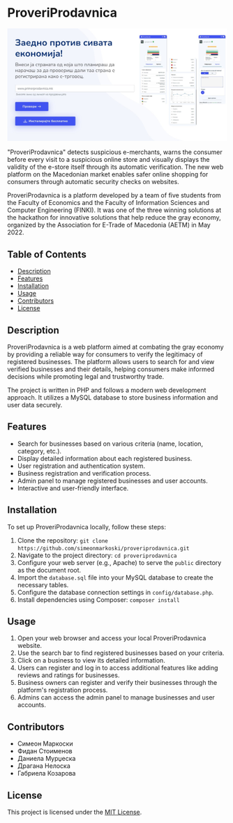 # ProveriProdavnica

![ProveriProdavnica Logo](screenshot.jpg)

"ProveriProdavnica" detects suspicious e-merchants, warns the consumer before every visit to a suspicious online store and visually displays the validity of the e-store itself through its automatic verification. The new web platform on the Macedonian market enables safer online shopping for consumers through automatic security checks on websites.

ProveriProdavnica is a platform developed by a team of five students from the Faculty of Economics and the Faculty of Information Sciences and Computer Engineering (FINKI). It was one of the three winning solutions at the hackathon for innovative solutions that help reduce the gray economy, organized by the Association for E-Trade of Macedonia (AETM) in May 2022.

## Table of Contents

- [Description](#description)
- [Features](#features)
- [Installation](#installation)
- [Usage](#usage)
- [Contributors](#contributors)
- [License](#license)

## Description

ProveriProdavnica is a web platform aimed at combating the gray economy by providing a reliable way for consumers to verify the legitimacy of registered businesses. The platform allows users to search for and view verified businesses and their details, helping consumers make informed decisions while promoting legal and trustworthy trade.

The project is written in PHP and follows a modern web development approach. It utilizes a MySQL database to store business information and user data securely.

## Features

- Search for businesses based on various criteria (name, location, category, etc.).
- Display detailed information about each registered business.
- User registration and authentication system.
- Business registration and verification process.
- Admin panel to manage registered businesses and user accounts.
- Interactive and user-friendly interface.

## Installation

To set up ProveriProdavnica locally, follow these steps:

1. Clone the repository: `git clone https://github.com/simeonmarkoski/proveriprodavnica.git`
2. Navigate to the project directory: `cd proveriprodavnica`
3. Configure your web server (e.g., Apache) to serve the `public` directory as the document root.
4. Import the `database.sql` file into your MySQL database to create the necessary tables.
5. Configure the database connection settings in `config/database.php`.
6. Install dependencies using Composer: `composer install`

## Usage

1. Open your web browser and access your local ProveriProdavnica website.
2. Use the search bar to find registered businesses based on your criteria.
3. Click on a business to view its detailed information.
4. Users can register and log in to access additional features like adding reviews and ratings for businesses.
5. Business owners can register and verify their businesses through the platform's registration process.
6. Admins can access the admin panel to manage businesses and user accounts.

## Contributors

- Симеон Маркоски
- Фидан Стоименов
- Даниела Мурџеска
- Драгана Нелоска
- Габриела Козарова

## License

This project is licensed under the [MIT License](https://opensource.org/licenses/MIT).

